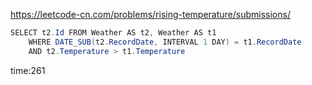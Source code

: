 
<https://leetcode-cn.com/problems/rising-temperature/submissions/>

```java
SELECT t2.Id FROM Weather AS t2, Weather AS t1
    WHERE DATE_SUB(t2.RecordDate, INTERVAL 1 DAY) = t1.RecordDate
    AND t2.Temperature > t1.Temperature
```

time:261
